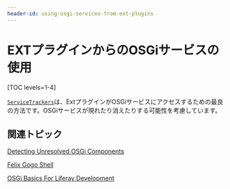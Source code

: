 ```yaml
---
header-id: using-osgi-services-from-ext-plugins
---
```


# EXTプラグインからのOSGiサービスの使用

[TOC levels=1-4]

[`ServiceTrackers`](/docs/7-1/tutorials/-/knowledge_base/t/service-trackers)は、ExtプラグインがOSGiサービスにアクセスするための最良の方法です。OSGiサービスが現れたり消えたりする可能性を考慮しています。

## 関連トピック

[Detecting Unresolved OSGi Components](/docs/7-1/tutorials/-/knowledge_base/t/detecting-unresolved-osgi-components)

[Felix Gogo Shell](/docs/7-1/reference/-/knowledge_base/r/using-the-felix-gogo-shell)

[OSGi Basics For Liferay Development](/docs/7-1/tutorials/-/knowledge_base/t/osgi-basics-for-liferay-development)
